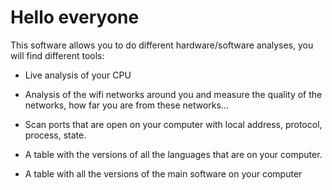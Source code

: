 
# Hello everyone

This software allows you to do different hardware/software analyses, you will find different tools:

- Live analysis of your CPU

- Analysis of the wifi networks around you and measure the quality of the networks, how far you are from these networks...

- Scan ports that are open on your computer with local address, protocol, process, state.

- A table with the versions of all the languages that are on your computer.

- A table with all the versions of the main software on your computer
